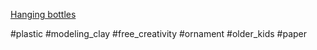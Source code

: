 [Hanging bottles](https://www.facebook.com/reel/1484252325438006)

#plastic #modeling_clay #free_creativity #ornament #older_kids #paper 
